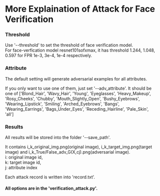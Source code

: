 # More Explaination of Attack for Face Verification

### Threshold
Use '--threshold' to set the threshold of face verification model.  
For face-verfication model resnet101sofxmax,
it has threshold 1.244, 1.048, 0.597 for FPR 1e-3, 3e-4, 1e-4 respectively.

### Attribute
The default setting will generate adversarial examples for all attributes. 

If you only want to use one of them, just set '--adv_attribute'. It should be one of ['Blond\_Hair', 'Wavy\_Hair', 'Young', 'Eyeglasses', 'Heavy\_Makeup', 'Rosy\_Cheeks', 'Chubby', 'Mouth\_Slightly\_Open', 'Bushy\_Eyebrows', 'Wearing\_Lipstick', 'Smiling', 'Arched\_Eyebrows', 'Bangs', 'Wearing\_Earrings', 'Bags\_Under\_Eyes', 'Receding\_Hairline', 'Pale\_Skin', 'all']

### Results 
All results will be stored into the folder '--save_path'. 
 
It contains i\_k\_original\_img.png(original image), i\_k\_target\_img.png(target image) and i\_k\_True/False\_adv\_G(X,cj).png(adversarial image).  
i: original image id,  
k: target image id,  
j: attribute index

Each attack record is written into 'record.txt'.


#### All options are in the 'verification_attack.py'. 
